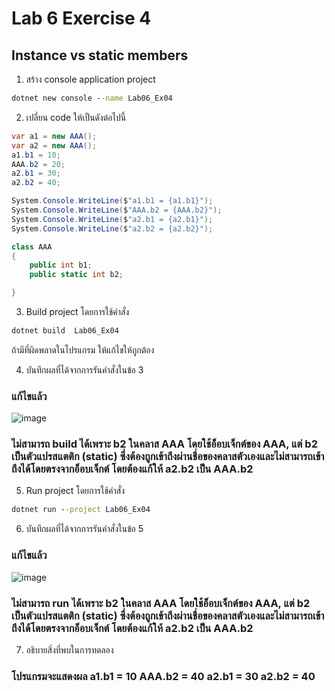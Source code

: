 # Lab 6 Exercise 4

## Instance vs static members

1. สร้าง console application project

```cmd
dotnet new console --name Lab06_Ex04
```

2. เปลี่ยน code ให้เป็นดังต่อไปนี้

```cs
var a1 = new AAA();
var a2 = new AAA();
a1.b1 = 10;
AAA.b2 = 20;
a2.b1 = 30;
a2.b2 = 40;

System.Console.WriteLine($"a1.b1 = {a1.b1}");
System.Console.WriteLine($"AAA.b2 = {AAA.b2}");
System.Console.WriteLine($"a2.b1 = {a2.b1}");
System.Console.WriteLine($"a2.b2 = {a2.b2}");

class AAA 
{
    public int b1;
    public static int b2;

}
```

3. Build project โดยการใช้คำสั่ง

```cmd
dotnet build  Lab06_Ex04
```

ถ้ามีที่ผิดพลาดในโปรแกรม ให้แก้ไขให้ถูกต้อง

4. บันทึกผลที่ได้จากการรันคำสั่งในข้อ 3 
### แก้ไขแล้ว
![image](https://github.com/VisawaPRO/03376836-OOP-2566-Lab-06/assets/144195555/4d72c419-bdd7-483d-bc0f-8b9999969f1b)
### ไม่สามารถ build ได้เพราะ b2 ในคลาส AAA โดยใช้อ็อบเจ็กต์ของ AAA, แต่ b2 เป็นตัวแปรสแตติก (static) ซึ่งต้องถูกเข้าถึงผ่านชื่อของคลาสตัวเองและไม่สามารถเข้าถึงได้โดยตรงจากอ็อบเจ็กต์ โดยต้องแก้ให้ a2.b2 เป็น AAA.b2
5. Run project โดยการใช้คำสั่ง

```cmd
dotnet run --project Lab06_Ex04
```

6. บันทึกผลที่ได้จากการรันคำสั่งในข้อ 5
### แก้ไขแล้ว
![image](https://github.com/VisawaPRO/03376836-OOP-2566-Lab-06/assets/144195555/89194041-4231-4a2d-93b4-ebd796db6e23)
### ไม่สามารถ run ได้เพราะ b2 ในคลาส AAA โดยใช้อ็อบเจ็กต์ของ AAA, แต่ b2 เป็นตัวแปรสแตติก (static) ซึ่งต้องถูกเข้าถึงผ่านชื่อของคลาสตัวเองและไม่สามารถเข้าถึงได้โดยตรงจากอ็อบเจ็กต์ โดยต้องแก้ให้ a2.b2 เป็น AAA.b2
7. อธิบายสิ่งที่พบในการทดลอง
### โปรแกรมจะแสดงผล a1.b1 = 10 AAA.b2 = 40 a2.b1 = 30 a2.b2 = 40
